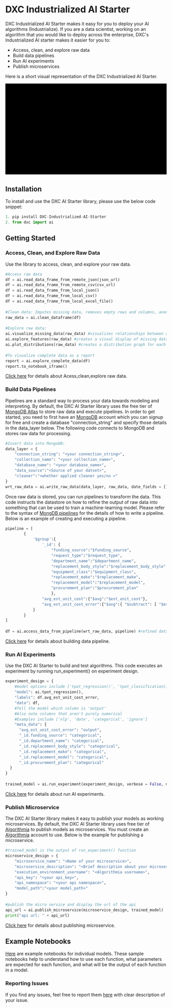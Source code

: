 # DXC Industrialized AI Starter

DXC Industrialized AI Starter makes it easy for you to deploy your AI algorithms (Industrialize). If you are a data scientist, working on an algorithm that you would like to deploy across the enterprise, DXC's Industrialized AI starter makes it easier for you to:

- Access, clean, and explore raw data
- Build data pipelines
- Run AI experiments
- Publish microservices

Here is a short visual representation of the DXC Industrialized AI Starter.

![Animation](img/Industrialized_AI_Animation.gif)

## Installation

To install and use the DXC AI Starter library, please use the below code snippet:
```python
1. pip install DXC-Industrialized-AI-Starter
2. from dxc import ai
```

## Getting Started

### Access, Clean, and Explore Raw Data

Use the library to access, clean, and explore your raw data.

``` python
#Access raw data
df = ai.read_data_frame_from_remote_json(json_url)
df = ai.read_data_frame_from_remote_csv(csv_url)
df = ai.read_data_frame_from_local_json()
df = ai.read_data_frame_from_local_csv()
df = ai.read_data_frame_from_local_excel_file()

#Clean data: Imputes missing data, removes empty rows and columns, anonymizes text.
raw_data = ai.clean_dataframe(df)

#Explore raw data:
ai.visualize_missing_data(raw_data) #visualizes relationships between all features in data.
ai.explore_features(raw_data) #creates a visual display of missing data.
ai.plot_distributions(raw_data) #creates a distribution graph for each column.

#To visualize complete data as a report
report = ai.explore_complete_data(df)
report.to_notebook_iframe()
```
[Click here](https://dxc-technology.github.io/DXC-Industrialized-AI-Starter/access_clean/) for details about Acess,clean,explore raw data.
### Build Data Pipelines

Pipelines are a standard way to process your data towards modeling and interpreting. By default, the DXC AI Starter library uses the free tier of [MongoDB Atlas](https://account.mongodb.com/account/register) to store raw data and execute pipelines. In order to get started, you need to first have an  <a href= "https://account.mongodb.com/account/register" target="_blank">MongoDB</a> account which you can signup for free and create a database "connection_string" and specify those details in the data_layer below. The following code connects to MongoDB and stores raw data for processing.


```python
#Insert data into MongoDB:
data_layer = {
    "connection_string": "<your connection_string>",
    "collection_name": "<your collection_name>",
    "database_name": "<your database_name>",
    "data_source":"<Source of your datset>",
    "cleaner":"<whether applied cleaner yes/no >"
}
wrt_raw_data = ai.write_raw_data(data_layer, raw_data, date_fields = [])
```
Once raw data is stored, you can run pipelines to transform the data. This code instructs the datastore on how to refine the output of raw data into something that can be used to train a machine-learning model. Please refer to the syntax of [MongDB pipelines](https://docs.mongodb.com/manual/core/aggregation-pipeline/) for the details of how to write a pipeline. Below is an example of creating and executing a pipeline.
```python
pipeline = [
        {
            '$group':{
                '_id': {
                    "funding_source":"$funding_source",
                    "request_type":"$request_type",
                    "department_name":"$department_name",
                    "replacement_body_style":"$replacement_body_style",
                    "equipment_class":"$equipment_class",
                    "replacement_make":"$replacement_make",
                    "replacement_model":"$replacement_model",
                    "procurement_plan":"$procurement_plan"
                    },
                "avg_est_unit_cost":{"$avg":"$est_unit_cost"},
                "avg_est_unit_cost_error":{"$avg":{ "$subtract": [ "$est_unit_cost", "$actual_unit_cost" ] }}
            }
        }
]

df = ai.access_data_from_pipeline(wrt_raw_data, pipeline) #refined data will be stored in pandas dataframe.
```
<a href= "https://dxc-technology.github.io/DXC-Industrialized-AI-Starter/data_pipeline/" target="_blank">Click here</a> for details about building data pipeline.

### Run AI Experiments

Use the DXC AI Starter to build and test algorithms. This code executes an experiment by running run_experiment() on experiment design.

```python
experiment_design = {
    #model options include ['tpot_regression()', 'tpot_classification()', 'timeseries']
    "model": ai.tpot_regression(),
    "labels": df.avg_est_unit_cost_error,
    "data": df,
    #Tell the model which column is 'output'
    #Also note columns that aren't purely numerical
    #Examples include ['nlp', 'date', 'categorical', 'ignore']
    "meta_data": {
      "avg_est_unit_cost_error": "output",
      "_id.funding_source": "categorical",
      "_id.department_name": "categorical",
      "_id.replacement_body_style": "categorical",
      "_id.replacement_make": "categorical",
      "_id.replacement_model": "categorical",
      "_id.procurement_plan": "categorical"
  }
}

trained_model = ai.run_experiment(experiment_design, verbose = False, max_time_mins = 5, max_eval_time_mins = 0.04, config_dict = None, warm_start = False, export_pipeline = True, scoring = None)
```
 [Click here](https://dxc-technology.github.io/DXC-Industrialized-AI-Starter/experiment/) for details about run AI experiments.

### Publish Microservice

The DXC AI Starter library makes it easy to publish your models as working microservices. By default, the DXC AI Starter library uses  free tier of [Algorithmia](https://algorithmia.com/signup) to publish models as microservices. You must create an [Algorithmia](https://algorithmia.com/signup)  account to use. Below is the example for publishing a microservice.
```python
#trained_model is the output of run_experiment() function
microservice_design = {
    "microservice_name": "<Name of your microservice>",
    "microservice_description": "<Brief description about your microservice>",
    "execution_environment_username": "<Algorithmia username>",
    "api_key": "<your api_key>",
    "api_namespace": "<your api namespace>",   
    "model_path":"<your model_path>"
}

#publish the micro service and display the url of the api
api_url = ai.publish_microservice(microservice_design, trained_model)
print("api url: " + api_url)
```
 [Click here](https://dxc-technology.github.io/DXC-Industrialized-AI-Starter/publish_microservice/) for details about publishing microservice.

## Example Notebooks

<a href="https://github.com/dxc-technology/DXC-Industrialized-AI-Starter/tree/master/Examples" target="_blank">Here</a> are example notebooks for individual models. These sample notebooks help to understand how to use each function, what parameters are expected for each function, and what will be the output of each function in a model.


### Reporting Issues
If you find any issues, feel free to report them <a href="https://github.com/dxc-technology/DXC-Industrialized-AI-Starter/issues" target="_blank">here</a> with clear description of your issue.

